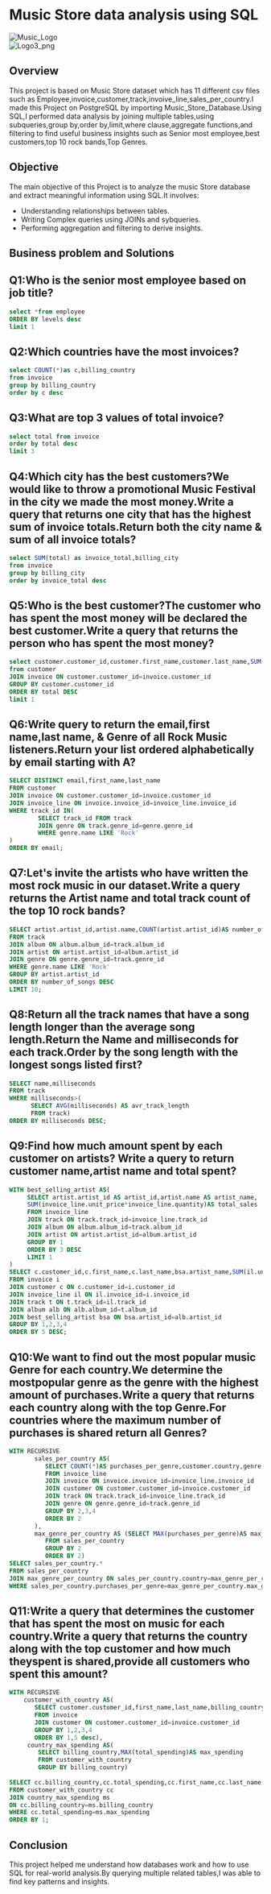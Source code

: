 # Music Store data analysis using SQL
![Music_Logo](https://github.com/prachisharma52833-art/Music_store_sql_project/blob/main/Music_logo.png)  
![Logo3_png]()

## Overview

This project is based on Music Store dataset which has 11 different csv files such as Employee,invoice,customer,track,invoive_line,sales_per_country.I made this Project on PostgreSQL by importing Music_Store_Database.Using SQL,I performed data analysis by joining multiple tables,using subqueries,group by,order by,limit,where clause,aggregate functions,and filtering to find useful business insights such as Senior most employee,best customers,top 10 rock bands,Top Genres.

## Objective

The main objective of this Project is to analyze the music Store database and extract meaningful information using SQL.It involves:

* Understanding relationships between tables.
* Writing Complex queries using JOINs and sybqueries.
* Performing aggregation and filtering to derive insights.

 ## Business problem and Solutions

 
## Q1:Who is the senior most employee based on job title?

```sql
select *from employee
ORDER BY levels desc
limit 1
```

## Q2:Which countries have the most invoices?

```sql
select COUNT(*)as c,billing_country
from invoice
group by billing_country
order by c desc
```

## Q3:What are top 3 values of total invoice?

```sql
select total from invoice
order by total desc
limit 3
```

## Q4:Which city has the best customers?We would like to throw a promotional Music Festival in the city we made the most money.Write a query that returns one city that has the highest sum of invoice totals.Return both the city name & sum of all invoice totals?

```sql
select SUM(total) as invoice_total,billing_city
from invoice
group by billing_city
order by invoice_total desc
```

## Q5:Who is the best customer?The customer who has spent the most money will be declared the best customer.Write a query that returns the person who has spent the most money?

```sql
select customer.customer_id,customer.first_name,customer.last_name,SUM(invoice.total) as total
from customer
JOIN invoice ON customer.customer_id=invoice.customer_id
GROUP BY customer.customer_id
ORDER BY total DESC
limit 1
```

## Q6:Write query to return the email,first name,last name, & Genre of all Rock Music listeners.Return your list ordered alphabetically by email starting with A?

```sql
SELECT DISTINCT email,first_name,last_name
FROM customer
JOIN invoice ON customer.customer_id=invoice.customer_id
JOIN invoice_line ON invoice.invoice_id=invoice_line.invoice_id
WHERE track_id IN(
        SELECT track_id FROM track
		JOIN genre ON track.genre_id=genre.genre_id
		WHERE genre.name LIKE 'Rock'
)
ORDER BY email;
```

## Q7:Let's invite the artists who have written the most rock music in our dataset.Write a query returns the Artist name and total track count of the top 10 rock bands?

```sql
SELECT artist.artist_id,artist.name,COUNT(artist.artist_id)AS number_of_songs
FROM track
JOIN album ON album.album_id=track.album_id
JOIN artist ON artist.artist_id=album.artist_id
JOIN genre ON genre.genre_id=track.genre_id
WHERE genre.name LIKE 'Rock'
GROUP BY artist.artist_id
ORDER BY number_of_songs DESC
LIMIT 10;
```

## Q8:Return all the track names that have a song length longer than the average song length.Return the Name and milliseconds for each track.Order by the song length with the longest songs listed first?

```sql
SELECT name,milliseconds
FROM track
WHERE milliseconds>(
      SELECT AVG(milliseconds) AS avr_track_length
	  FROM track)
ORDER BY milliseconds DESC;
```

## Q9:Find how much amount spent by each customer on artists? Write a query to return customer name,artist name and total spent?

```sql
WITH best_selling_artist AS(
     SELECT artist.artist_id AS artist_id,artist.name AS artist_name,
	 SUM(invoice_line.unit_price*invoice_line.quantity)AS total_sales
	 FROM invoice_line
	 JOIN track ON track.track_id=invoice_line.track_id
	 JOIN album ON album.album_id=track.album_id
	 JOIN artist ON artist.artist_id=album.artist_id
	 GROUP BY 1
	 ORDER BY 3 DESC
	 LIMIT 1
)
SELECT c.customer_id,c.first_name,c.last_name,bsa.artist_name,SUM(il.unit_price*il.quantity)AS amount_spent
FROM invoice i
JOIN customer c ON c.customer_id=i.customer_id
JOIN invoice_line il ON il.invoice_id=i.invoice_id
JOIN track t ON t.track_id=il.track_id
JOIN album alb ON alb.album_id=t.album_id
JOIN best_selling_artist bsa ON bsa.artist_id=alb.artist_id
GROUP BY 1,2,3,4
ORDER BY 5 DESC;
```

## Q10:We want to find out the most popular music Genre for each country.We determine the mostpopular genre as the genre with the highest amount of purchases.Write a query that returns each country along with the top Genre.For countries where the maximum number of purchases is shared return all Genres?

```sql
WITH RECURSIVE
       sales_per_country AS(
          SELECT COUNT(*)AS purchases_per_genre,customer.country,genre.name,genre.genre_id
		  FROM invoice_line
		  JOIN invoice ON invoice.invoice_id=invoice_line.invoice_id
		  JOIN customer ON customer.customer_id=invoice.customer_id
		  JOIN track ON track.track_id=invoice_line.track_id
		  JOIN genre ON genre.genre_id=track.genre_id
		  GROUP BY 2,3,4
		  ORDER BY 2
	   ),
	   max_genre_per_country AS (SELECT MAX(purchases_per_genre)AS max_genre_number,country
	      FROM sales_per_country
		  GROUP BY 2
		  ORDER BY 2)
SELECT sales_per_country.*
FROM sales_per_country
JOIN max_genre_per_country ON sales_per_country.country=max_genre_per_country.country
WHERE sales_per_country.purchases_per_genre=max_genre_per_country.max_genre_number
```


## Q11:Write a query that determines the customer that has spent the most on music for each country.Write a query that returns the country along with the top customer and how much theyspent is shared,provide all customers who spent this amount?

```sql
WITH RECURSIVE
    customer_with_country AS(
       SELECT customer.customer_id,first_name,last_name,billing_country,SUM(total)AS total_spending
	   FROM invoice
	   JOIN customer ON customer.customer_id=invoice.customer_id
	   GROUP BY 1,2,3,4
	   ORDER BY 1,5 desc),
	 country_max_spending AS(
        SELECT billing_country,MAX(total_spending)AS max_spending
		FROM customer_with_country
		GROUP BY billing_country)
		
SELECT cc.billing_country,cc.total_spending,cc.first_name,cc.last_name
FROM customer_with_country cc
JOIN country_max_spending ms
ON cc.billing_country=ms.billing_country
WHERE cc.total_spending=ms.max_spending
ORDER BY 1;
```

## Conclusion

This project helped me understand how databases work and how to use SQL for real-world analysis.By querying multiple related tables,I was able to find key patterns and insights.

